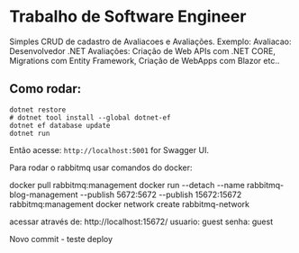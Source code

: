 # Trabalho de Software Engineer
Simples CRUD de cadastro de Avaliacoes e Avaliações.
Exemplo:
Avaliacao: Desenvolvedor .NET
Avaliações: Criação de Web APIs com .NET CORE, Migrations com Entity Framework, Criação de WebApps com Blazor etc..

## Como rodar:
```
dotnet restore
# dotnet tool install --global dotnet-ef
dotnet ef database update
dotnet run
```

Então acesse: `http://localhost:5001` for Swagger UI.

Para rodar o rabbitmq usar comandos do docker:

docker pull rabbitmq:management
docker run --detach --name rabbitmq-blog-management --publish 5672:5672 --publish 15672:15672 rabbitmq:management
docker network create rabbitmq-network

acessar através de: http://localhost:15672/ usuario: guest senha: guest


Novo commit - teste deploy
